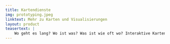 ```yaml
---
title: Kartendienste
img: prototyping.jpeg
linktext: Mehr zu Karten und Visualisierungen
layout: product
teasertext: |
    Wo geht es lang? Wo ist was? Was ist wie oft wo? Interaktive Kartendarstellungen sind interessant und hilfreich. Hierüber können komplexe Daten und Sachverhalte visualisiert und greifbar gemacht werden. Egal, Sie eine flexible und anpassbare Darstellung von eigenem Kartenmaterial, Pathfinder Funktionen oder die Anreicherung von Karten um unternehmens-spezifische Datenpunkte brauchen: wir helfen gerne und haben auch schon das ein oder andere Projekt in diesem wunderschönen Betätigungsfeld gemacht.
---
```




<!-- more -->


